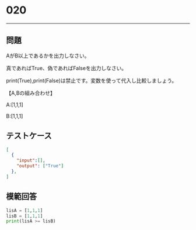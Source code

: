 
# 020

---

## 問題

AがB以上であるかを出力しなさい。

真であればTrue、偽であればFalseを出力しなさい。

print(True),print(False)は禁止です。変数を使って代入し比較しましょう。

【A,Bの組み合わせ】

A:[1,1,1]

B:[1,1,1]

## テストケース


```json
[
  {
    "input":[],
    "output": ["True"]
  },
]
```

## 模範回答

```python
lisA = [1,1,1]
lisB = [1,1,1]
print(lisA >= lisB)
```

